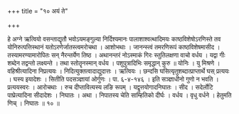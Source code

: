 +++
title = "१० अयं ते"

+++

हे अग्ने ऋत्वियो वसन्ताद्यृतौ भवोऽयमङ्गुल्या निर्दिश्यमानः पालाशाश्वत्थादिमयः काष्ठविशेषोऽरणिस्ते तव योनिरुत्पत्तिस्थानं यतोऽरणेर्जातस्त्वमरोचथा । आशोभथाः । जानन्स्त्वं तमरणिरूपं काष्ठविशेषमासीद । तस्यामरण्यामारोपितः सन् नैरन्तर्येण तिष्ठ । अथानन्तरं नोऽस्माकं गिरः स्तुतिलक्षणा वाचो वर्धय । यद्वा गीः शब्देन तद्वन्तो लक्ष्यन्ते । तथा स्तोतॄनस्मान् वर्धय । पशुपुत्रादिभिः समृद्धान् कुरु ॥ योनिः । यु मिश्रणे । वहिश्रीत्यादिना निप्रत्ययः । निदित्युक्तत्वादाद्युदात्तः । ऋत्वियः । छन्दसि घसित्यृतुशब्दात्प्राप्तार्थे घस् प्रत्ययः । घस्य इयादेशः । सितीति पदसञ्ज्ञायां ओर्गुणः । पा. ६-४-१४६ । इति सञ्ज्ञाधीनो गुणो न भवति । प्रत्ययस्वरः । आरोचथाः । रुच दीप्तावित्यस्य लङि रूपम् । यद्वृत्तयोगादनिघातः । सीद । सदेर्लोटि पाघ्रेत्यादिना सीदादेशः । निघातः । अथा । निपातस्य चेति साम्हितिको दीर्घः । वर्धय । वृधु वर्धने । हेतुमति णिच् । निघातः ॥ १० ॥